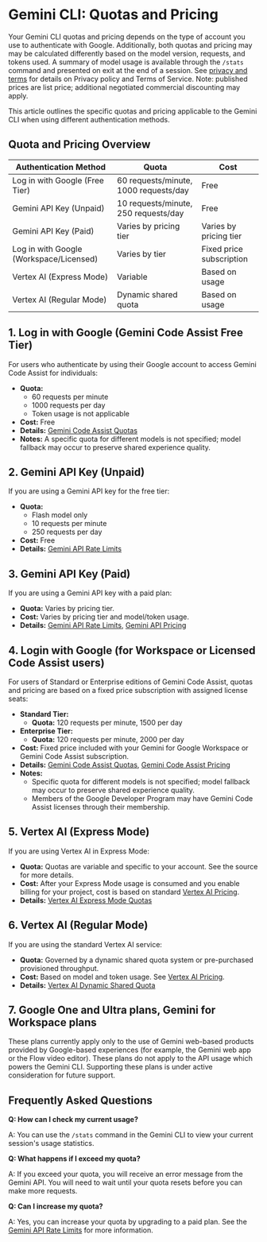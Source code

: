 # Gemini CLI: Quotas and Pricing

Your Gemini CLI quotas and pricing depends on the type of account you use to authenticate with Google. Additionally, both quotas and pricing may may be calculated differently based on the model version, requests, and tokens used. A summary of model usage is available through the `/stats` command and presented on exit at the end of a session. See [privacy and terms](./tos-privacy.md) for details on Privacy policy and Terms of Service. Note: published prices are list price; additional negotiated commercial discounting may apply.

This article outlines the specific quotas and pricing applicable to the Gemini CLI when using different authentication methods.

## Quota and Pricing Overview

| Authentication Method                   | Quota                                 | Cost                     |
| --------------------------------------- | ------------------------------------- | ------------------------ |
| Log in with Google (Free Tier)          | 60 requests/minute, 1000 requests/day | Free                     |
| Gemini API Key (Unpaid)                 | 10 requests/minute, 250 requests/day  | Free                     |
| Gemini API Key (Paid)                   | Varies by pricing tier                | Varies by pricing tier   |
| Log in with Google (Workspace/Licensed) | Varies by tier                        | Fixed price subscription |
| Vertex AI (Express Mode)                | Variable                              | Based on usage           |
| Vertex AI (Regular Mode)                | Dynamic shared quota                  | Based on usage           |

## 1. Log in with Google (Gemini Code Assist Free Tier)

For users who authenticate by using their Google account to access Gemini Code Assist for individuals:

- **Quota:**
  - 60 requests per minute
  - 1000 requests per day
  - Token usage is not applicable
- **Cost:** Free
- **Details:** [Gemini Code Assist Quotas](https://developers.google.com/gemini-code-assist/resources/quotas#quotas-for-agent-mode-gemini-cli)
- **Notes:** A specific quota for different models is not specified; model fallback may occur to preserve shared experience quality.

## 2. Gemini API Key (Unpaid)

If you are using a Gemini API key for the free tier:

- **Quota:**
  - Flash model only
  - 10 requests per minute
  - 250 requests per day
- **Cost:** Free
- **Details:** [Gemini API Rate Limits](https://ai.google.dev/gemini-api/docs/rate-limits)

## 3. Gemini API Key (Paid)

If you are using a Gemini API key with a paid plan:

- **Quota:** Varies by pricing tier.
- **Cost:** Varies by pricing tier and model/token usage.
- **Details:** [Gemini API Rate Limits](https://ai.google.dev/gemini-api/docs/rate-limits), [Gemini API Pricing](https://ai.google.dev/gemini-api/docs/pricing)

## 4. Login with Google (for Workspace or Licensed Code Assist users)

For users of Standard or Enterprise editions of Gemini Code Assist, quotas and pricing are based on a fixed price subscription with assigned license seats:

- **Standard Tier:**
  - **Quota:** 120 requests per minute, 1500 per day
- **Enterprise Tier:**
  - **Quota:** 120 requests per minute, 2000 per day
- **Cost:** Fixed price included with your Gemini for Google Workspace or Gemini Code Assist subscription.
- **Details:** [Gemini Code Assist Quotas](https://developers.google.com/gemini-code-assist/resources/quotas#quotas-for-agent-mode-gemini-cli), [Gemini Code Assist Pricing](https://cloud.google.com/products/gemini/pricing)
- **Notes:**
  - Specific quota for different models is not specified; model fallback may occur to preserve shared experience quality.
  - Members of the Google Developer Program may have Gemini Code Assist licenses through their membership.

## 5. Vertex AI (Express Mode)

If you are using Vertex AI in Express Mode:

- **Quota:** Quotas are variable and specific to your account. See the source for more details.
- **Cost:** After your Express Mode usage is consumed and you enable billing for your project, cost is based on standard [Vertex AI Pricing](https://cloud.google.com/vertex-ai/pricing).
- **Details:** [Vertex AI Express Mode Quotas](https://cloud.google.com/vertex-ai/generative-ai/docs/start/express-mode/overview#quotas)

## 6. Vertex AI (Regular Mode)

If you are using the standard Vertex AI service:

- **Quota:** Governed by a dynamic shared quota system or pre-purchased provisioned throughput.
- **Cost:** Based on model and token usage. See [Vertex AI Pricing](https://cloud.google.com/vertex-ai/pricing).
- **Details:** [Vertex AI Dynamic Shared Quota](https://cloud.google.com/vertex-ai/generative-ai/docs/resources/dynamic-shared-quota)

## 7. Google One and Ultra plans, Gemini for Workspace plans

These plans currently apply only to the use of Gemini web-based products provided by Google-based experiences (for example, the Gemini web app or the Flow video editor). These plans do not apply to the API usage which powers the Gemini CLI. Supporting these plans is under active consideration for future support.

## Frequently Asked Questions

**Q: How can I check my current usage?**

A: You can use the `/stats` command in the Gemini CLI to view your current session's usage statistics.

**Q: What happens if I exceed my quota?**

A: If you exceed your quota, you will receive an error message from the Gemini API. You will need to wait until your quota resets before you can make more requests.

**Q: Can I increase my quota?**

A: Yes, you can increase your quota by upgrading to a paid plan. See the [Gemini API Rate Limits](https://ai.google.dev/gemini-api/docs/rate-limits) for more information.
